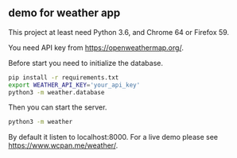 ## demo for weather app

This project at least need Python 3.6, and Chrome 64 or Firefox 59.

You need API key from https://openweathermap.org/.

Before start you need to initialize the database.

```sh
pip install -r requirements.txt
export WEATHER_API_KEY='your_api_key'
python3 -m weather.database
```

Then you can start the server.
```sh
python3 -m weather
```

By default it listen to localhost:8000.
For a live demo please see https://www.wcpan.me/weather/.
